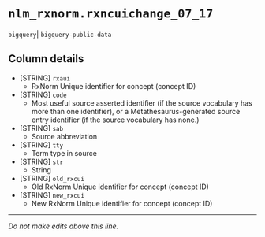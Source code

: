 # `nlm_rxnorm.rxncuichange_07_17`
`bigquery`| `bigquery-public-data`

## Column details
* [STRING]    `rxaui`
  - RxNorm Unique identifier for concept (concept ID)
* [STRING]    `code`
  - Most useful source asserted identifier (if the source vocabulary has more than one identifier), or a Metathesaurus-generated source entry identifier (if the source vocabulary has none.)
* [STRING]    `sab`
  - Source abbreviation
* [STRING]    `tty`
  - Term type in source
* [STRING]    `str`
  - String
* [STRING]    `old_rxcui`
  - Old RxNorm Unique identifier for concept (concept ID)
* [STRING]    `new_rxcui`
  - New RxNorm Unique identifier for concept (concept ID)

-------------------------------------------------------------------------------
*Do not make edits above this line.*
